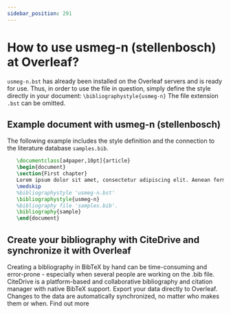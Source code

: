 ```yaml
---
sidebar_position: 291
---
```


# How to use usmeg-n (stellenbosch) at Overleaf?
`usmeg-n.bst` has already been installed on the Overleaf servers and is ready for use. Thus, in order to use the file in question, simply define the style directly in your document: `\bibliographystyle{usmeg-n}` The file extension `.bst` can be omitted.

## Example document with usmeg-n (stellenbosch)
The following example includes the style definition and the connection to the literature database `samples.bib`.
```tex
   \documentclass[a4paper,10pt]{article}
   \begin{document}
   \section{First chapter}
   Lorem ipsum dolor sit amet, consectetur adipiscing elit. Aenean fermentum justo massa, ut maximus mauris sodales et. Aenean vel elit a erat rhoncus pharetra.
   \medskip
   %bibliographystyle 'usmeg-n.bst'
   \bibliographystyle{usmeg-n}
   %bibliography file 'samples.bib'.
   \bibliography{sample}
   \end{document}
```

## Create your bibliography with CiteDrive and synchronize it with Overleaf
Creating a bibliography in BibTeX by hand can be time-consuming and error-prone - especially when several people are working on the .bib file. CiteDrive is a platform-based and collaborative bibliography and citation manager with native BibTeX support. Export your data directly to Overleaf. Changes to the data are automatically synchronized, no matter who makes them or when. Find out more
